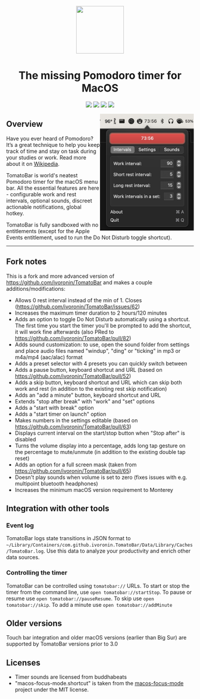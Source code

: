 <p align="center">
<img src="https://raw.githubusercontent.com/ivoronin/TomatoBar/main/TomatoBar/Assets.xcassets/AppIcon.appiconset/icon_128x128%402x.png" width="128" height="128"/>
<p>
 
<h1 align="center">The missing Pomodoro timer for MacOS</h1>
<p align="center">
<img src="https://img.shields.io/github/actions/workflow/status/ivoronin/TomatoBar/main.yml?branch=main"/> <img src="https://img.shields.io/github/downloads/ivoronin/TomatoBar/total"/> <img src="https://img.shields.io/github/v/release/ivoronin/TomatoBar?display_name=tag"/> <img src="https://img.shields.io/homebrew/cask/v/tomatobar"/>
</p>

<img
  src="https://github.com/ivoronin/TomatoBar/raw/main/screenshot.png?raw=true"
  alt="Screenshot"
  width="50%"
  align="right"
/>

## Overview
Have you ever heard of Pomodoro? It’s a great technique to help you keep track of time and stay on task during your studies or work. Read more about it on <a href="https://en.wikipedia.org/wiki/Pomodoro_Technique">Wikipedia</a>.

TomatoBar is world's neatest Pomodoro timer for the macOS menu bar. All the essential features are here - configurable
work and rest intervals, optional sounds, discreet actionable notifications, global hotkey.

TomatoBar is fully sandboxed with no entitlements (except for the Apple Events entitlement, used to run the Do Not Disturb toggle shortcut).

---

## Fork notes
This is a fork and more advanced version of https://github.com/ivoronin/TomatoBar and makes a couple additions/modifications:

- Allows 0 rest interval instead of the min of 1. Closes (https://github.com/ivoronin/TomatoBar/issues/62)
- Increases the maximum timer duration to 2 hours/120 minutes
- Adds an option to toggle Do Not Disturb automatically using a shortcut. The first time you start the timer you'll be prompted to add the shortcut, it will work fine afterwards (also PRed to https://github.com/ivoronin/TomatoBar/pull/82)
- Adds sound customization: to use, open the sound folder from settings and place audio files named "windup", "ding" or "ticking" in mp3 or m4a/mp4 (aac/alac) format
- Adds a preset selector with 4 presets you can quickly switch between
- Adds a pause button, keyboard shortcut and URL (based on https://github.com/ivoronin/TomatoBar/pull/52)
- Adds a skip button, keyboard shortcut and URL which can skip both work and rest (in addition to the existing rest skip notification)
- Adds an "add a minute" button, keyboard shortcut and URL
- Extends "stop after break" with "work" and "set" options
- Adds a "start with break" option
- Adds a "start timer on launch" option
- Makes numbers in the settings editable (based on https://github.com/ivoronin/TomatoBar/pull/63)
- Displays current interval on the start/stop button when "Stop after" is disabled
- Turns the volume display into a percentage, adds long tap gesture on the percentage to mute/unmute (in addition to the existing double tap reset)
- Adds an option for a full screen mask (taken from https://github.com/ivoronin/TomatoBar/pull/65)
- Doesn't play sounds when volume is set to zero (fixes issues with e.g. multipoint bluetooth headphones)
- Increases the minimum macOS version requirement to Monterey

## Integration with other tools
### Event log
TomatoBar logs state transitions in JSON format to `~/Library/Containers/com.github.ivoronin.TomatoBar/Data/Library/Caches/TomatoBar.log`. Use this data to analyze your productivity and enrich other data sources.
### Controlling the timer
TomatoBar can be controlled using `tomatobar://` URLs. To start or stop the timer from the command line, use `open tomatobar://startStop`. To pause or resume use `open tomatobar://pauseResume`. To skip use `open tomatobar://skip`. To add a minute use `open tomatobar://addMinute`

## Older versions
Touch bar integration and older macOS versions (earlier than Big Sur) are supported by TomatoBar versions prior to 3.0

## Licenses
 - Timer sounds are licensed from buddhabeats
 - "macos-focus-mode.shortcut" is taken from the <a href="https://github.com/arodik/macos-focus-mode">macos-focus-mode</a> project under the MIT license.
